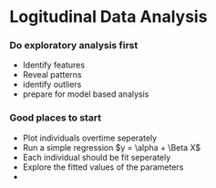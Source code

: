# Logitudinal Data Analysis  

### Do exploratory analysis first  
 - Identify features  
 - Reveal patterns  
 - identify outliers  
 - prepare for model based analysis  

### Good places to start  
 - Plot individuals overtime seperately  
 - Run a simple regression $y = \alpha + \Beta X$  
 - Each individual should be fit seperately  
 - Explore the fitted values of the parameters  
 - 
